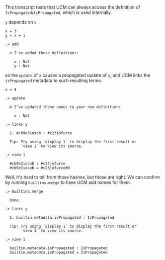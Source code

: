 This transcript tests that UCM can always access the definition of
`IsPropagated`/`isPropagated`, which is used internally.

`y` depends on `x`,
```unison
x = 3
y = x + 1
```

```ucm
.> add

  ⍟ I've added these definitions:
  
    x : Nat
    y : Nat

```
so the `update` of `x` causes a propagated update of `y`, and UCM links the
`isPropagated` metadata to such resulting terms:

```unison
x = 4
```

```ucm
.> update

  ⍟ I've updated these names to your new definition:
  
    x : Nat

.> links y

  1. #cb9e3iosob : #c23jofurce
  
  Tip: Try using `display 1` to display the first result or
       `view 1` to view its source.

.> view 1

  #cb9e3iosob : #c23jofurce
  #cb9e3iosob = #c23jofurce#0

```
Well, it's hard to tell from those hashes, but those are right.  We can confirm
by running `builtins.merge` to have UCM add names for them.

```ucm
.> builtins.merge

  Done.

.> links y

  1. builtin.metadata.isPropagated : IsPropagated
  
  Tip: Try using `display 1` to display the first result or
       `view 1` to view its source.

.> view 1

  builtin.metadata.isPropagated : IsPropagated
  builtin.metadata.isPropagated = IsPropagated

```
